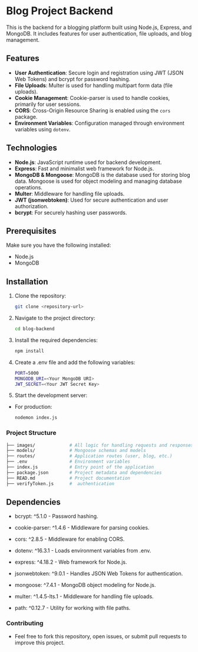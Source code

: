 # Blog Project Backend

This is the backend for a blogging platform built using Node.js, Express, and MongoDB. It includes features for user authentication, file uploads, and blog management.

## Features

- **User Authentication**: Secure login and registration using JWT (JSON Web Tokens) and bcrypt for password hashing.
- **File Uploads**: Multer is used for handling multipart form data (file uploads).
- **Cookie Management**: Cookie-parser is used to handle cookies, primarily for user sessions.
- **CORS**: Cross-Origin Resource Sharing is enabled using the `cors` package.
- **Environment Variables**: Configuration managed through environment variables using `dotenv`.

## Technologies

- **Node.js**: JavaScript runtime used for backend development.
- **Express**: Fast and minimalist web framework for Node.js.
- **MongoDB & Mongoose**: MongoDB is the database used for storing blog data. Mongoose is used for object modeling and managing database operations.
- **Multer**: Middleware for handling file uploads.
- **JWT (jsonwebtoken)**: Used for secure authentication and user authorization.
- **bcrypt**: For securely hashing user passwords.

## Prerequisites

Make sure you have the following installed:

- Node.js
- MongoDB

## Installation

1. Clone the repository:

   ```bash
   git clone <repository-url>
   ```
2. Navigate to the project directory:
     ```bash
    cd blog-backend
   ```
3. Install the required dependencies:
    ```bash
    npm install
    ```

4. Create a .env file and add the following variables:
    ```bash
    PORT=5000
    MONGODB_URI=<Your MongoDB URI>
    JWT_SECRET=<Your JWT Secret Key>

    ```
5. Start the development server:
- For production:

    ```bash
    nodemon index.js
     ```


### Project Structure
```bash
├── images/             # All logic for handling requests and responses
├── models/             # Mongoose schemas and models
├── routes/             # Application routes (user, blog, etc.)
├── .env                # Environment variables
├── index.js            # Entry point of the application
├── package.json        # Project metadata and dependencies
├── READ.md             # Project documentation
├── verifyToken.js      #  authentication
```

## Dependencies 

- bcrypt: ^5.1.0 - Password hashing.

- cookie-parser: ^1.4.6 - Middleware for parsing cookies.

- cors: ^2.8.5 - Middleware for enabling CORS.

- dotenv: ^16.3.1 - Loads environment variables from .env.

- express: ^4.18.2 - Web framework for Node.js.

- jsonwebtoken: ^9.0.1 - Handles JSON Web Tokens for authentication.

- mongoose: ^7.4.1 - MongoDB object modeling for Node.js.

- multer: ^1.4.5-lts.1 - Middleware for handling file uploads.

- path: ^0.12.7 - Utility for working with file paths.

### Contributing

- Feel free to fork this repository, open issues, or submit pull requests to improve this project.


